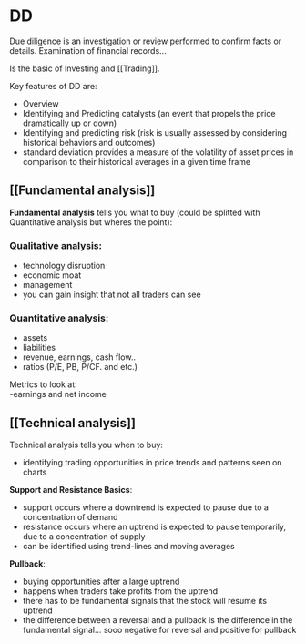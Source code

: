 # DD
Due diligence is an investigation or review performed to confirm facts or details. Examination of financial records...

Is the basic of Investing and [[Trading]].

Key features of DD are:  
- Overview  
- Identifying and Predicting catalysts (an event that propels the price dramatically up or down)  
- Identifying and predicting risk (risk is usually assessed by considering historical behaviors and outcomes)  
- standard deviation provides a measure of the volatility of asset prices in comparison to their historical averages in a given time frame  

## [[Fundamental analysis]]
**Fundamental analysis** tells you what to buy (could be splitted with Quantitative analysis but wheres the point):  
  
### Qualitative analysis:  
- technology disruption  
- economic moat  
- management  
- you can gain insight that not all traders can see  
  
### Quantitative analysis:  
- assets  
- liabilities  
- revenue, earnings, cash flow..  
- ratios (P/E, PB, P/CF. and etc.)  
  
Metrics to look at:  
-earnings and net income  


## [[Technical analysis]]
Technical analysis tells you when to buy:  
- identifying trading opportunities in price trends and patterns seen on charts  
  
**Support and Resistance Basics**:  
- support occurs where a downtrend is expected to pause due to a concentration of demand  
- resistance occurs where an uptrend is expected to pause temporarily, due to a concentration of supply  
- can be identified using trend-lines and moving averages  
  
**Pullback**:  
- buying opportunities after a large uptrend  
- happens when traders take profits from the uptrend  
- there has to be fundamental signals that the stock will resume its uptrend  
- the difference between a reversal and a pullback is the difference in the fundamental signal... sooo negative for reversal and positive for pullback